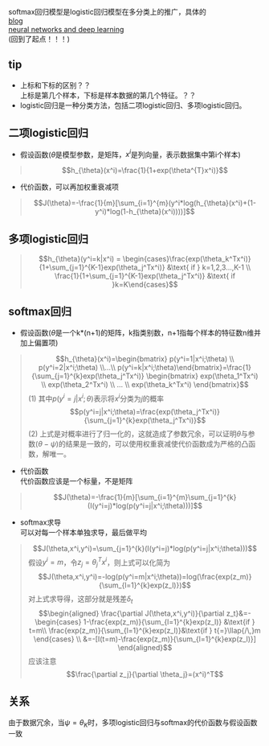 softmax回归模型是logistic回归模型在多分类上的推广，具体的  
[blog](http://eli.thegreenplace.net/2016/the-softmax-function-and-its-derivative/)  
[neural networks and deep learning](http://neuralnetworksanddeeplearning.com/chap3.html#the_cross-entropy_cost_function)  
(回到了起点！！！)  
## tip
- 上标和下标的区别？？  
    上标是第几个样本，下标是样本数据的第几个特征。？？
- logistic回归是一种分类方法，包括二项logistic回归、多项logistic回归。
## 二项logistic回归
- 假设函数($\theta$是模型参数，是矩阵，$x^i$是列向量，表示数据集中第i个样本)
> $$h_{\theta}(x^i)=\frac{1}{1+exp(\theta^{T}x^i)}$$
- 代价函数，可以再加权重衰减项
> $$J(\theta)=-\frac{1}{m}[\sum_{i=1}^{m}(y^i*log(h_{\theta}(x^i)+(1-y^i)*log(1-h_{\theta}(x^i))))]$$

## 多项logistic回归
> $$h_{\theta}(y^i=k|x^i) = \begin{cases}\frac{exp(\theta_k^Tx^i)}{1+\sum_{j=1}^{K-1}exp(\theta_j^Tx^i)} &\text{ if } k=1,2,3...,K-1  \\
 \frac{1}{1+\sum_{j=1}^{K-1}exp(\theta_j^Tx^i)} &\text{ if }k=K\end{cases}$$
## softmax回归
- 假设函数($\theta$是一个k*(n+1)的矩阵，k指类别数，n+1指每个样本的特征数n维并加上偏置项)
> $$h_{\theta}(x^i)=\begin{bmatrix} p(y^i=1|x^i;\theta) \\ p(y^i=2|x^i;\theta) \\...\\ p(y^i=k|x^i;\theta)\end{bmatrix}=\frac{1}{\sum_{j=1}^{k}exp(\theta_j^Tx^i)} \begin{bmatrix} exp(\theta_1^Tx^i) \\ exp(\theta_2^Tx^i) \\ ... \\ exp(\theta_k^Tx^i) \end{bmatrix}$$(1)
其中$p(y^i=j|x^i;\theta)$表示将$x^i$分类为$j$的概率  
> $$p(y^i=j|x^i;\theta)=\frac{exp(\theta_j^Tx^i)}{\sum_{j=1}^{k}exp(\theta_j^Tx^i)}$$(2)
上式是对概率进行了归一化的，这就造成了参数冗余，可以证明$\theta$与参数($\theta-\psi$)的结果是一致的，可以使用权重衰减使代价函数成为严格的凸函数，解唯一。  
- 代价函数  
代价函数应该是一个标量，不是矩阵
> $$J(\theta)=-\frac{1}{m}[\sum_{i=1}^{m}\sum_{j=1}^{k}(I(y^i=j)*log(p(y^i=j|x^i;\theta)))]$$
- softmax求导  
可以对每一个样本单独求导，最后做平均
> $$J(\theta,x^i,y^i)=\sum_{j=1}^{k}(I(y^i=j)*log(p(y^i=j|x^i;\theta)))$$
假设$y^i=m$，令$z_j=\theta_j^Tx^i$，则上式可以化简为
> $$J(\theta,x^i,y^i)=-log(p(y^i=m|x^i;\theta))=log(\frac{exp(z_m)}{\sum_{l=1}^{k}exp(z_l)})$$
对上式求导得，这部分就是残差$\delta _t$
> $$\begin{aligned}
\frac{\partial J(\theta,x^i,y^i)}{\partial z_t}&=-\begin{cases}
1-\frac{exp(z_m)}{\sum_{l=1}^{k}exp(z_l)} &\text{if  } t=m\\
\frac{exp(z_m)}{\sum_{l=1}^{k}exp(z_l)}&\text{if  } t{=}\llap{/\,}m \end{cases} \\
&=-[I(t=m)-\frac{exp(z_m)}{\sum_{l=1}^{k}exp(z_l)}] 
\end{aligned}$$
应该注意
> $$\frac{\partial z_j}{\partial \theta_j}=(x^i)^T$$


## 关系
由于数据冗余，当$\psi=\theta_K$时，多项logistic回归与softmax的代价函数与假设函数一致

